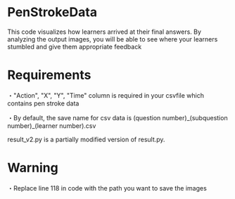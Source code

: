 # PenStrokeData
<p>This code visualizes how learners arrived at their final answers. By analyzing the output images, you will be able to see where your learners stumbled and give them appropriate feedback</p>

<h1>Requirements</h1>
<p>・"Action", "X", "Y", "Time" column is required in your csvfile which contains pen stroke data</p>
<p>・By default, the save name for csv data is (question number)_(subquestion number)_(learner number).csv</p>
<p>result_v2.py is a partially modified version of result.py.</p>

<h1>Warning</h1>
<p>・Replace line 118 in code with the path you want to save the images</p>
